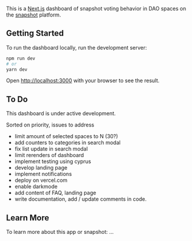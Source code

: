 This is a [Next.js](https://nextjs.org/) dashboard of snapshot voting behavior in DAO spaces on the [snapshot](https://snapshot.org/) platform. 

## Getting Started
To run the dashboard locally, run the development server:

```bash
npm run dev
# or
yarn dev
```

Open [http://localhost:3000](http://localhost:3000) with your browser to see the result.

## To Do 

This dashboard is under active development. 

Sorted on priority, issues to address 
- limit amount of selected spaces to N (30?) 
- add counters to categories in search modal 
- fix list update in search modal  
- limit rerenders of dashboard 
- implement testing using cyprus  
- develop landing page 
- implement notifications 
- deploy on vercel.com
- enable darkmode 
- add content of FAQ, landing page 
- write documentation, add / update comments in code.

## Learn More

To learn more about this app or snapshot: 
...
